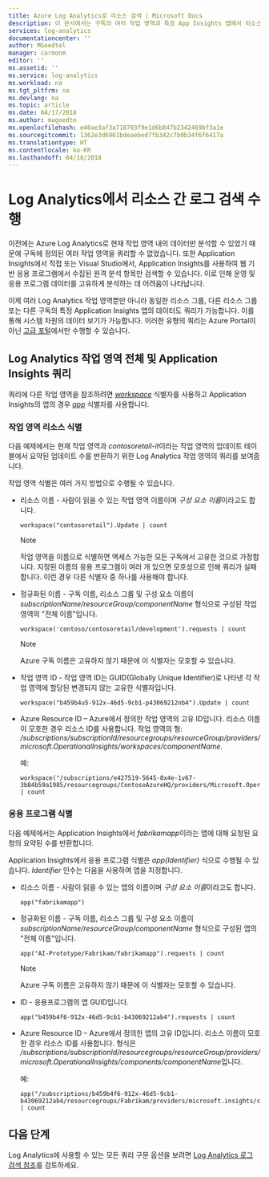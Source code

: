 ```yaml
---
title: Azure Log Analytics로 리소스 검색 | Microsoft Docs
description: 이 문서에서는 구독의 여러 작업 영역과 특정 App Insights 앱에서 리소스를 쿼리하는 방법을 설명합니다.
services: log-analytics
documentationcenter: ''
author: MGoedtel
manager: carmonm
editor: ''
ms.assetid: ''
ms.service: log-analytics
ms.workload: na
ms.tgt_pltfrm: na
ms.devlang: na
ms.topic: article
ms.date: 04/17/2018
ms.author: magoedte
ms.openlocfilehash: e46ae3af3a718703f9e1d6b847b2342469bf3a1e
ms.sourcegitcommit: 1362e3d6961bdeaebed7fb342c7b0b34f6f6417a
ms.translationtype: HT
ms.contentlocale: ko-KR
ms.lasthandoff: 04/18/2018
---
```

# <a name="perform-cross-resource-log-searches-in-log-analytics"></a>Log Analytics에서 리소스 간 로그 검색 수행  

이전에는 Azure Log Analytics로 현재 작업 영역 내의 데이터만 분석할 수 있었기 때문에 구독에 정의된 여러 작업 영역을 쿼리할 수 없었습니다.  또한 Application Insights에서 직접 또는 Visual Studio에서, Application Insights를 사용하여 웹 기반 응용 프로그램에서 수집된 원격 분석 항목만 검색할 수 있습니다.  이로 인해 운영 및 응용 프로그램 데이터를 고유하게 분석하는 데 어려움이 나타납니다.   

이제 여러 Log Analytics 작업 영역뿐만 아니라 동일한 리소스 그룹, 다른 리소스 그룹 또는 다른 구독의 특정 Application Insights 앱의 데이터도 쿼리가 가능합니다. 이를 통해 시스템 차원의 데이터 보기가 가능합니다.  이러한 유형의 쿼리는 Azure Portal이 아닌 [고급 포털](log-analytics-log-search-portals.md#advanced-analytics-portal)에서만 수행할 수 있습니다.  

## <a name="querying-across-log-analytics-workspaces-and-from-application-insights"></a>Log Analytics 작업 영역 전체 및 Application Insights 쿼리
쿼리에 다른 작업 영역을 참조하려면 [*workspace*](https://docs.loganalytics.io/docs/Language-Reference/Scope-functions/workspace()) 식별자를 사용하고 Application Insights의 앱의 경우 [*app*](https://docs.loganalytics.io/docs/Language-Reference/Scope-functions/app()) 식별자를 사용합니다.  

### <a name="identifying-workspace-resources"></a>작업 영역 리소스 식별
다음 예제에서는 현재 작업 영역과 *contosoretail-it*이라는 작업 영역의 업데이트 테이블에서 요약된 업데이트 수를 반환하기 위한 Log Analytics 작업 영역의 쿼리를 보여줍니다. 

작업 영역 식별은 여러 가지 방법으로 수행될 수 있습니다.

* 리소스 이름 - 사람이 읽을 수 있는 작업 영역 이름이며 *구성 요소 이름*이라고도 합니다. 

    `workspace("contosoretail").Update | count`
 
    >[!NOTE]
    >작업 영역을 이름으로 식별하면 액세스 가능한 모든 구독에서 고유한 것으로 가정합니다. 지정된 이름의 응용 프로그램이 여러 개 있으면 모호성으로 인해 쿼리가 실패합니다. 이런 경우 다른 식별자 중 하나를 사용해야 합니다.

* 정규화된 이름 - 구독 이름, 리소스 그룹 및 구성 요소 이름이 *subscriptionName/resourceGroup/componentName* 형식으로 구성된 작업 영역의 "전체 이름"입니다. 

    `workspace('contoso/contosoretail/development').requests | count `

    >[!NOTE]
    >Azure 구독 이름은 고유하지 않기 때문에 이 식별자는 모호할 수 있습니다. 
    >

* 작업 영역 ID - 작업 영역 ID는 GUID(Globally Unique Identifier)로 나타낸 각 작업 영역에 할당된 변경되지 않는 고유한 식별자입니다.

    `workspace("b459b4u5-912x-46d5-9cb1-p43069212nb4").Update | count`

* Azure Resource ID – Azure에서 정의한 작업 영역의 고유 ID입니다. 리소스 이름이 모호한 경우 리소스 ID를 사용합니다.  작업 영역의 형: */subscriptions/subscriptionId/resourcegroups/resourceGroup/providers/microsoft.OperationalInsights/workspaces/componentName*.  

    예: 
    ``` 
    workspace("/subscriptions/e427519-5645-8x4e-1v67-3b84b59a1985/resourcegroups/ContosoAzureHQ/providers/Microsoft.OperationalInsights/workspaces/contosoretail").Event | count
    ```

### <a name="identifying-an-application"></a>응용 프로그램 식별
다음 예제에서는 Application Insights에서 *fabrikamapp*이라는 앱에 대해 요청된 요청의 요약된 수를 반환합니다. 

Application Insights에서 응용 프로그램 식별은 *app(Identifier)* 식으로 수행될 수 있습니다.  *Identifier* 인수는 다음을 사용하여 앱을 지정합니다.

* 리소스 이름 - 사람이 읽을 수 있는 앱의 이름이며 *구성 요소 이름*이라고도 합니다.  

    `app("fabrikamapp")`

* 정규화된 이름 - 구독 이름, 리소스 그룹 및 구성 요소 이름이 *subscriptionName/resourceGroup/componentName* 형식으로 구성된 앱의 "전체 이름"입니다. 

    `app("AI-Prototype/Fabrikam/fabrikamapp").requests | count`

     >[!NOTE]
    >Azure 구독 이름은 고유하지 않기 때문에 이 식별자는 모호할 수 있습니다. 
    >

* ID - 응용프로그램의 앱 GUID입니다.

    `app("b459b4f6-912x-46d5-9cb1-b43069212ab4").requests | count`

* Azure Resource ID – Azure에서 정의한 앱의 고유 ID입니다. 리소스 이름이 모호한 경우 리소스 ID를 사용합니다. 형식은 */subscriptions/subscriptionId/resourcegroups/resourceGroup/providers/microsoft.OperationalInsights/components/componentName*입니다.  

    예: 
    ```
    app("/subscriptions/b459b4f6-912x-46d5-9cb1-b43069212ab4/resourcegroups/Fabrikam/providers/microsoft.insights/components/fabrikamapp").requests | count
    ```

## <a name="next-steps"></a>다음 단계

Log Analytics에 사용할 수 있는 모든 쿼리 구문 옵션을 보려면 [Log Analytics 로그 검색 참조](https://docs.loganalytics.io/docs/Language-Reference)를 검토하세요.    